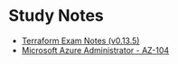 # Study Notes

- [Terraform Exam Notes (v0.13.5)](./docs/terraform-exam.md)
- [Microsoft Azure Administrator - AZ-104](./docs/azure/AZ-104)
